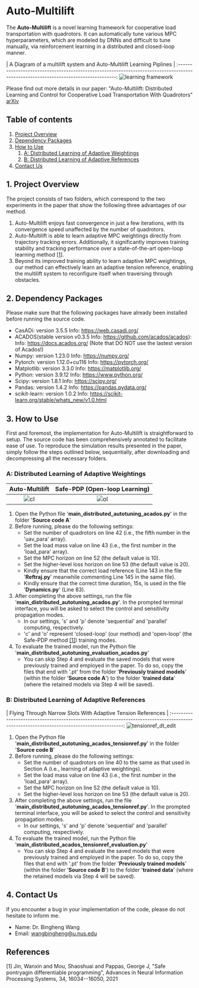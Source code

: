 # Auto-Multilift
The **Auto-Multilift** is a novel learning framework for cooperative load transportation with quadrotors. It can automatically tune various MPC hyperparameters, which are modeled by DNNs and difficult to tune manually, via reinforcement learning in a distributed and closed-loop manner.

|                     A Diagram of a multilift system and Auto-Multilift Learning Piplines             |
:----------------------------------------------------------------------------------------------------------------------------------:
![learning framework](https://github.com/user-attachments/assets/50dbedaa-f669-425d-a6d6-5e724c43abca)



Please find out more details in our paper: "Auto-Multilift: Distributed Learning and Control for Cooperative Load Transportation With Quadrotors" [arXiv](http://arxiv.org/abs/2406.04858)


## Table of contents
1. [Project Overview](#project-Overview)
2. [Dependency Packages](#Dependency-Packages)
3. [How to Use](#How-to-Use)
      1. [A: Distributed Learning of Adaptive Weightings](#A-Distributed-Learning-of-Adaptive-Weightings)
      2. [B: Distributed Learning of Adaptive References](#B-Distributed-Learning-of-Adaptive-References)
4. [Contact Us](#Contact-Us)

## 1. Project Overview
The project consists of two folders, which correspond to the two experiments in the paper that show the following three advantages of our method.
1. Auto-Multilift enjoys fast convergence in just a few iterations, with its convergence speed unaffected by the number of quadrotors.
2. Auto-Multilift is able to learn adaptive MPC weightings directly from trajectory tracking errors. Additionally, it significantly improves training stability and tracking performance over a state-of-the-art open-loop learning method [[1]](#1).
3. Beyond its improved training ability to learn adaptive MPC weightings, our method can effectively learn an adaptive tension reference, enabling the multilift system to reconfigure itself when traversing through obstacles.



## 2. Dependency Packages
Please make sure that the following packages have already been installed before running the source code.
* CasADi: version 3.5.5 Info: https://web.casadi.org/
* ACADOS(stable version v0.3.5 Info: https://github.com/acados/acados): Info: https://docs.acados.org/ (Note that DO NOT use the lastest version of Acados!)
* Numpy: version 1.23.0 Info: https://numpy.org/
* Pytorch: version 1.12.0+cu116 Info: https://pytorch.org/
* Matplotlib: version 3.3.0 Info: https://matplotlib.org/
* Python: version 3.9.12 Info: https://www.python.org/
* Scipy: version 1.8.1 Info: https://scipy.org/
* Pandas: version 1.4.2 Info: https://pandas.pydata.org/
* scikit-learn: version 1.0.2 Info: https://scikit-learn.org/stable/whats_new/v1.0.html

## 3. How to Use
First and foremost, the implementation for Auto-Multilift is straightforward to setup. The source code has been comprehensively annotated to facilitate ease of use. To reproduce the simulation results presented in the paper, simply follow the steps outlined below, sequentially, after downloading and decompressing all the necessary folders.


### A: Distributed Learning of Adaptive Weightings
 Auto-Multilift       |      Safe-PDP (Open-loop Learning)
:---------------------------------------------------------------:|:--------------------------------------------------------------:
![cl](https://github.com/user-attachments/assets/008e356f-c9e6-475e-8230-2686ab05b600) | ![ol](https://github.com/user-attachments/assets/f3ff696e-0614-469d-8195-515795b77962)


1. Open the Python file '**main_distributed_autotuning_acados.py**' in the folder '**Source code A**'
2. Before running, please do the following settings:
   * Set the number of quadrotors on line 42 (i.e., the fifth number in the 'uav_para' array).
   * Set the load mass value on line 43 (i.e., the first number in the 'load_para' array).
   * Set the MPC horizon on line 52 (the default value is 10).
   * Set the higher-level loss horizon on line 53 (the default value is 20).
   * Kindly ensure that the correct load reference (Line 143 in the file '**Reftraj.py**' meanwhile commenting Line 145 in the same file).
   * Kindly ensure that the correct time duration, 15s, is used in the file '**Dynamics.py**' (Line 83).
4. After completing the above settings, run the file '**main_distributed_autotuning_acados.py**'. In the prompted terminal interface, you will be asked to select the control and sensitivity propagation modes.
   * In our settings, 's' and 'p' denote 'sequential' and 'parallel' computing, respectively.
   * 'c' and 'o' represent 'closed-loop' (our method) and 'open-loop' (the Safe-PDP method [[1]](#1)) training modes.
5. To evaluate the trained model, run the Python file '**main_distributed_autotuning_evaluation_acados.py**'
   * You can skip Step 4 and evaluate the saved models that were previously trained and employed in the paper. To do so, copy the files that end with '.pt' from the folder '**Previously trained models**' (within the folder '**Source code A**') to the folder '**trained data**' (where the retained models via Step 4 will be saved).


### B: Distributed Learning of Adaptive References
|                     Flying Through Narrow Slots With Adaptive Tension References                                                                |
:----------------------------------------------------------------------------------------------------------------------------------------:
![tensionref_dt_edit](https://github.com/user-attachments/assets/03ce359b-ccad-440c-9d9a-60ba35bc7a2a)


1. Open the Python file '**main_distributed_autotuning_acados_tensionref.py**' in the folder '**Source code B**'
2. Before running, please do the following settings:
   * Set the number of quadrotors on line 40 to the same as that used in Section A (i.e., learning of adaptive weightings). 
   * Set the load mass value on line 43 (i.e., the first number in the 'load_para' array).
   * Set the MPC horizon on line 52 (the default value is 10).
   * Set the higher-level loss horizon on line 53 (the default value is 20).
4. After completing the above settings, run the file '**main_distributed_autotuning_acados_tensionref.py**'. In the prompted terminal interface, you will be asked to select the control and sensitivity propagation modes.
   * In our settings, 's' and 'p' denote 'sequential' and 'parallel' computing, respectively.
5. To evaluate the trained model, run the Python file '**main_distributed_acados_tensionref_evaluation.py**'
   * You can skip Step 4 and evaluate the saved models that were previously trained and employed in the paper. To do so, copy the files that end with '.pt' from the folder '**Previously trained models**' (within the folder '**Source code B**') to the folder '**trained data**' (where the retained models via Step 4 will be saved).

## 4. Contact Us
If you encounter a bug in your implementation of the code, please do not hesitate to inform me.
* Name: Dr. Bingheng Wang
* Email: wangbingheng@u.nus.edu

## References
<a id="1">[1]</a> 
Jin, Wanxin and Mou, Shaoshuai and Pappas, George J, "Safe pontryagin differentiable programming", Advances in Neural Information Processing Systems, 34, 16034--16050, 2021
